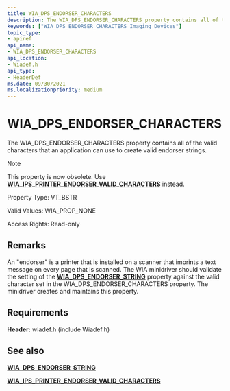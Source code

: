 ```yaml
---
title: WIA_DPS_ENDORSER_CHARACTERS
description: The WIA_DPS_ENDORSER_CHARACTERS property contains all of the valid characters that an application can use to create valid endorser strings.
keywords: ["WIA_DPS_ENDORSER_CHARACTERS Imaging Devices"]
topic_type:
- apiref
api_name:
- WIA_DPS_ENDORSER_CHARACTERS
api_location:
- Wiadef.h
api_type:
- HeaderDef
ms.date: 09/30/2021
ms.localizationpriority: medium
---
```


# WIA_DPS_ENDORSER_CHARACTERS

The WIA_DPS_ENDORSER_CHARACTERS property contains all of the valid characters that an application can use to create valid endorser strings.

> [!NOTE]
> This property is now obsolete. Use [**WIA_IPS_PRINTER_ENDORSER_VALID_CHARACTERS**](wia-ips-printer-endorser-valid-characters.md) instead.

Property Type: VT_BSTR

Valid Values: WIA_PROP_NONE

Access Rights: Read-only

## Remarks

An "endorser" is a printer that is installed on a scanner that imprints a text message on every page that is scanned. The WIA minidriver should validate the setting of the [**WIA_DPS_ENDORSER_STRING**](wia-dps-endorser-string.md) property against the valid character set in the WIA_DPS_ENDORSER_CHARACTERS property. The minidriver creates and maintains this property.

## Requirements

**Header:** wiadef.h (include Wiadef.h)

## See also

[**WIA_DPS_ENDORSER_STRING**](wia-dps-endorser-string.md)

[**WIA_IPS_PRINTER_ENDORSER_VALID_CHARACTERS**](wia-ips-printer-endorser-valid-characters.md)
